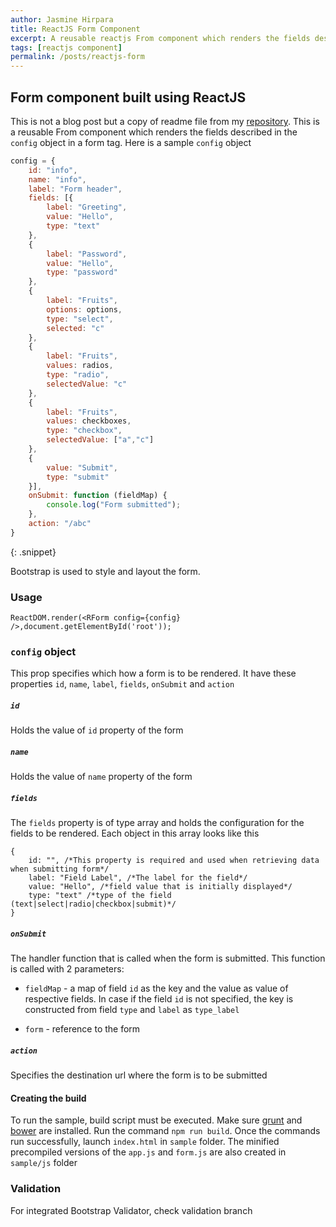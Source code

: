 ```yaml
---
author: Jasmine Hirpara
title: ReactJS Form Component
excerpt: A reusable reactjs From component which renders the fields described in the configuration object in a form tag
tags: [reactjs component]
permalink: /posts/reactjs-form
---
```


## Form component built using ReactJS

This is not a blog post but a copy of readme file from my <a href="https://github.com/jazzominy/react-form" target="_blank">repository</a>. This is a reusable From component which renders the fields described in the `config` object in a form tag. Here is a sample `config` object

```javascript
config = {
    id: "info",
    name: "info",
    label: "Form header",
    fields: [{
        label: "Greeting",
        value: "Hello",
        type: "text"
    },
    {
        label: "Password",
        value: "Hello",
        type: "password"
    },
    {
        label: "Fruits",
        options: options,
        type: "select",
        selected: "c"
    },
    {
        label: "Fruits",
        values: radios,
        type: "radio",
        selectedValue: "c"
    },
    {
        label: "Fruits",
        values: checkboxes,
        type: "checkbox",
        selectedValue: ["a","c"]
    },
    {
        value: "Submit",
        type: "submit"
    }],
    onSubmit: function (fieldMap) {
        console.log("Form submitted");
    },
    action: "/abc"
}
```
{: .snippet}

Bootstrap is used to style and layout the form.

### Usage

    ReactDOM.render(<RForm config={config} />,document.getElementById('root'));

### `config` object

This prop specifies which how a form is to be rendered. It have these properties `id`, `name`, `label`, `fields`, `onSubmit` and `action`

##### `id`

Holds the value of `id` property of the form

##### `name`

Holds the value of `name` property of the form

##### `fields`

The `fields` property is of type array and holds the configuration for the fields to be rendered. Each object in this array looks like this

    {
        id: "", /*This property is required and used when retrieving data when submitting form*/
        label: "Field Label", /*The label for the field*/
        value: "Hello", /*field value that is initially displayed*/
        type: "text" /*type of the field (text|select|radio|checkbox|submit)*/
    }

##### `onSubmit`

The handler function that is called when the form is submitted. This function is called with 2 parameters:

* `fieldMap` - a map of field `id` as the key and the value as value of respective fields. In case if the field `id` is not specified, the key is constructed from field `type` and `label` as `type_label`

* `form` - reference to the form

##### `action`

Specifies the destination url where the form is to be submitted

#### Creating the build

To run the sample, build script must be executed. Make sure [grunt](http://gruntjs.com) and [bower](https://bower.io) are installed. Run the command `npm run build`. Once the commands run successfully, launch `index.html` in `sample` folder. The minified precompiled versions of the `app.js` and `form.js` are also created in `sample/js` folder

### Validation

For integrated Bootstrap Validator, check validation branch